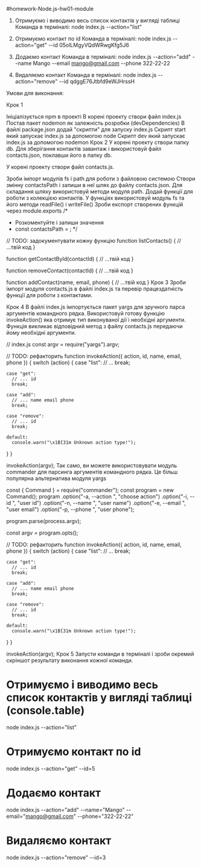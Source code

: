 #homework-Node.js-hw01-module

1. Отримуємо і виводимо весь список контактів у вигляді таблиці
   Команда в терміналі: node index.js --action="list"

2. Отримуємо контакт по id
   Команда в терміналі: node index.js --action="get" --id 05olLMgyVQdWRwgKfg5J6

3. Додаємо контакт
   Команда в терміналі: node index.js --action="add" --name Mango --email mango@gmail.com --phone 322-22-22
4. Видаляємо контакт
   Команда в терміналі: node index.js --action="remove" --id qdggE76Jtbfd9eWJHrssH

Умови для виконання:

Крок 1

Ініціалізується npm в проекті
В корені проекту створи файл index.js
Постав пакет nodemon як залежність розробки (devDependencies)
В файлі package.json додай "скрипти" для запуску index.js
Скрипт start який запускає index.js за допомогою node
Скрипт dev який запускає index.js за допомогою nodemon
Крок 2
У корені проекту створи папку db. Для зберігання контактів завантаж і використовуй файл contacts.json, поклавши його в папку db.

У корені проекту створи файл contacts.js.

Зроби імпорт модулів fs і path для роботи з файловою системою
Створи змінну contactsPath і запиши в неї шлях до файлу contacts.json. Для складання шляху використовуй методи модуля path.
Додай функції для роботи з колекцією контактів. У функціях використовуй модуль fs та його методи readFile() і writeFile()
Зроби експорт створених функцій через module.exports
/\*

- Розкоментуйте і запиши значення
- const contactsPath = ;
  \*/

// TODO: задокументувати кожну функцію
function listContacts() {
// ...твій код
}

function getContactById(contactId) {
// ...твій код
}

function removeContact(contactId) {
// ...твій код
}

function addContact(name, email, phone) {
// ...твій код
}
Крок 3
Зроби імпорт модуля contacts.js в файлі index.js та перевір працездатність функції для роботи з контактами.

Крок 4
В файлі index.js імпортується пакет yargs для зручного парса аргументів командного рядка. Використовуй готову функцію invokeAction() яка отримує тип виконуваної дії і необхідні аргументи. Функція викликає відповідний метод з файлу contacts.js передаючи йому необхідні аргументи.

// index.js
const argv = require("yargs").argv;

// TODO: рефакторить
function invokeAction({ action, id, name, email, phone }) {
switch (action) {
case "list":
// ...
break;

    case "get":
      // ... id
      break;

    case "add":
      // ... name email phone
      break;

    case "remove":
      // ... id
      break;

    default:
      console.warn("\x1B[31m Unknown action type!");

}
}

invokeAction(argv);
Так само, ви можете використовувати модуль commander для парсинга аргументів командного рядка. Це більш популярна альтернатива модуля yargs

const { Command } = require("commander");
const program = new Command();
program
.option("-a, --action <type>", "choose action")
.option("-i, --id <type>", "user id")
.option("-n, --name <type>", "user name")
.option("-e, --email <type>", "user email")
.option("-p, --phone <type>", "user phone");

program.parse(process.argv);

const argv = program.opts();

// TODO: рефакторить
function invokeAction({ action, id, name, email, phone }) {
switch (action) {
case "list":
// ...
break;

    case "get":
      // ... id
      break;

    case "add":
      // ... name email phone
      break;

    case "remove":
      // ... id
      break;

    default:
      console.warn("\x1B[31m Unknown action type!");

}
}

invokeAction(argv);
Крок 5
Запусти команди в терміналі і зроби окремий скріншот результату виконання кожної команди.

# Отримуємо і виводимо весь список контактів у вигляді таблиці (console.table)

node index.js --action="list"

# Отримуємо контакт по id

node index.js --action="get" --id=5

# Додаємо контакт

node index.js --action="add" --name="Mango" --email="mango@gmail.com" --phone="322-22-22"

# Видаляємо контакт

node index.js --action="remove" --id=3
